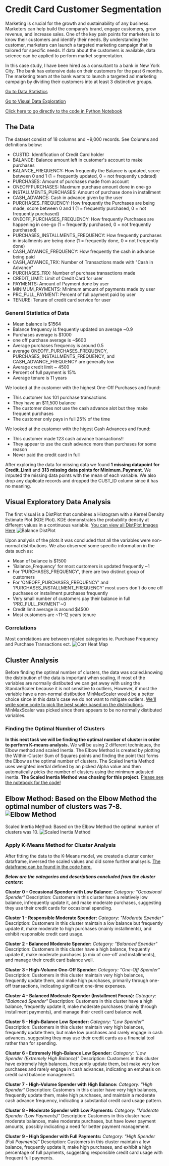 # Credit Card Customer Segmentation

Marketing is crucial for the growth and sustainability of any business.
Marketers can help build the company’s brand, engage customers, grow revenue, and increase sales.
One of the key pain points for marketers is to know their customers and identify their needs.
By understanding the customer, marketers can launch a targeted marketing campaign that is tailored for specific needs.
If data about the customers is available, data science can be applied to perform market segmentation. 

In this case study, I have been hired as a consultant to a bank in New York City. 
The bank has extensive data on their customers for the past 6 months. 
The marketing team at the bank wants to launch a targeted ad marketing campaign by dividing their customers into at least 3 distinctive groups.

[Go to Data Statistics](#general-statistics-of-data)

[Go to Visual Data Exploration](#visual-exploratory-data-analysis)

[Click here to go directly to the code in Python Notebook](https://github.com/data-z/PortfolioProjects/blob/212ec2b7c92ae05b8dc445b558f30b0cff671d79/Sales%20%26%20Marketing%20Analytics/Marketing%20Department/Marketing_Department.ipynb)

## The Data

The dataset consist of 18 columns and ~9,000 records. 
See Columns and definitions below:

- CUSTID: Identification of Credit Card holder
- BALANCE: Balance amount left in customer's account to make purchases
- BALANCE_FREQUENCY: How frequently the Balance is updated, score between 0 and 1 (1 = frequently updated, 0 = not frequently updated)
- PURCHASES: Amount of purchases made from account
- ONEOFFPURCHASES: Maximum purchase amount done in one-go
- INSTALLMENTS_PURCHASES: Amount of purchase done in installment
- CASH_ADVANCE: Cash in advance given by the user
- PURCHASES_FREQUENCY: How frequently the Purchases are being made, score between 0 and 1 (1 = frequently purchased, 0 = not frequently purchased)
- ONEOFF_PURCHASES_FREQUENCY: How frequently Purchases are happening in one-go (1 = frequently purchased, 0 = not frequently purchased)
- PURCHASES_INSTALLMENTS_FREQUENCY: How frequently purchases in installments are being done (1 = frequently done, 0 = not frequently done)
- CASH_ADVANCE_FREQUENCY: How frequently the cash in advance being paid
- CASH_ADVANCE_TRX: Number of Transactions made with "Cash in Advance"
- PURCHASES_TRX: Number of purchase transactions made
- CREDIT_LIMIT: Limit of Credit Card for user
- PAYMENTS: Amount of Payment done by user
- MINIMUM_PAYMENTS: Minimum amount of payments made by user
- PRC_FULL_PAYMENT: Percent of full payment paid by user
- TENURE: Tenure of credit card service for user

### General Statistics of Data

- Mean balance is $1564
- Balance frequency is frequently updated on average ~0.9
- Purchases average is $1000
- one off purchase average is ~$600
- Average purchases frequency is around 0.5
- average ONEOFF_PURCHASES_FREQUENCY, PURCHASES_INSTALLMENTS_FREQUENCY, and CASH_ADVANCE_FREQUENCY are generally low
- Average credit limit ~ 4500
- Percent of full payment is 15%
- Average tenure is 11 years

We looked at the customer with the highest One-Off Purchases and found:
- This customer has 101 purchase transactions 
- They have an $11,500 balance
- The customer does not use the cash advance alot but they make frequent purchases
- The customer only pays in full 25% of the time

We looked at the customer with the higest Cash Advances and found:
- This customer made 123 cash advance transactions!!
- They appear to use the cash advance more than purchases for some reason
- Never paid the credit card in full

After exploring the data for missing data we found **1 missing datapoint for Credit_Limit** and **313 missing data points for Minimum_Payment**.
We imputed the missing data points with the mean of each variable. We also drop any duplicate records and dropped the CUST_ID column since it has no meaning.

## Visual Exploratory Data Analysis
The first visual is a DistPlot that combines a Histogram with a Kernel Density Estimate Plot (KDE Plot). 
KDE demonstrates the probability density at different values in a continuous variable.
[You can view all DistPlot Images Here](https://github.com/data-z/PortfolioProjects/tree/4f86588dd9230fd3d9d2ff3680325801ab922737/Sales%20%26%20Marketing%20Analytics/Marketing%20Department/images) 
![Balance DistPlot](images/BALANCE_KDE_histogram.png)

Upon analysis of the plots it was concluded that all the variables were non-normal distributions. 
We also observed some specific information in the data such as:
- Mean of balance is $1500
- 'Balance_Frequency' for most customers is updated frequently ~1
- For 'PURCHASES_FREQUENCY', there are two distinct group of customers
- For 'ONEOFF_PURCHASES_FREQUENCY' and 'PURCHASES_INSTALLMENT_FREQUENCY' most users don't do one off puchases or installment purchases frequently
- Very small number of customers pay their balance in full 'PRC_FULL_PAYMENT'~0
- Credit limit average is around $4500
- Most customers are ~11-12 years tenure

### Correlations
Most correlations are between related categories ie. Purchase Frequency and Purchase Transactions ect.
![Corr Heat Map](images/Correlations_Heat_Map.png)

## Cluster Analysis

Before finding the optimal number of clusters, the data was scaled.knowing the distribution of the data is important when scaling, 
if most of the variables are normally distibuted we can get away with using the StandarScaler because it is not sensitive to outliers,
However, if most the variable have a non-normal distibution MinMaxScaler would be a better choice since in this data's case we do not want to mitigate outliers. 
[We'll write some code to pick the best scaler based on the distributions](Marketing_Department.ipynb#task--4--find-the-optimal-number-of-clusters-using-elbow-method-and-scaled-inertia).
MinMaxScaler was picked since there appears to be no normally distibuted variables.

### Finding the Optimal Number of Clusters
**In this next task we will be finding the optimal number of cluster in order to perform K-means analysis.**
We will be using 2 different techniques, the Elbow method and scaled Inertia. The Elbow Method is created by plotting the Within-Cluster Sum of Squares points and finding the point that forms the Elbow as the optimal number of clusters. The Scaled Inertia Method uses weighted inertial defined by an picked Alpha value and then automatically picks the number of clusters using the minimum adjusted inertia. **The Scaled Inertia Method was chosing for this project.**
[Please see the notebook for the code!](https://github.com/data-z/PortfolioProjects/blob/212ec2b7c92ae05b8dc445b558f30b0cff671d79/Sales%20%26%20Marketing%20Analytics/Marketing%20Department/Marketing_Department.ipynb)

Elbow Method: Based on the Elbow Method the optimal number of clusters was 7-8.
![Elbow Method](images/Elbow_WCSS_Scores.png)
---
Scaled Inertia Method: Based on the Elbow Method the optimal number of clusters was 10.
![Scaled Inertia Method](images/Scaled_Inertia_WCSS_Scores.png)

### Apply K-Means Method for Cluster Analysis

After fitting the data to the K-Means model, we created a cluster center dataframe, inversed the scaled values and did some further analsysis. 
[The dataframe can be found in the code here.](Marketing_Department.ipynb#task-5-apply-k-means-method)

***Below are the categories and descriptions concluded from the cluster centers:***

**Cluster 0 - Occasional Spender with Low Balance:**
*Category: "Occasional Spender"*
Description: Customers in this cluster have a relatively low balance, infrequently update it, and make moderate purchases, suggesting they use their credit cards for occasional spending.

**Cluster 1 - Responsible Moderate Spender:**
*Category: "Moderate Spender"*
Description: Customers in this cluster maintain a low balance but frequently update it, make moderate to high purchases (mainly installments), and exhibit responsible credit card usage.

**Cluster 2 - Balanced Moderate Spender:**
*Category: "Balanced Spender"*
Description: Customers in this cluster have a high balance, frequently update it, make moderate purchases (a mix of one-off and installments), and manage their credit card balance well.

**Cluster 3 - High-Volume One-Off Spender:**
*Category: "One-Off Spender"*
Description: Customers in this cluster maintain very high balances, frequently update them, and make high purchases, primarily through one-off transactions, indicating significant one-time expenses.

**Cluster 4 - Balanced Moderate Spender (Installment Focus):**
*Category: "Balanced Spender"*
Description: Customers in this cluster have a high balance, frequently update it, make moderate purchases (mainly through installment payments), and manage their credit card balance well.

**Cluster 5 - High-Balance Low Spender:**
*Category: "Low Spender"*
Description: Customers in this cluster maintain very high balances, frequently update them, but make low purchases and rarely engage in cash advances, suggesting they may use their credit cards as a financial tool rather than for spending.

**Cluster 6 - Extremely High-Balance Low Spender:**
*Category: "Low Spender (Extremely High Balance)"*
Description: Customers in this cluster have extremely high balances, frequently update them, but make very low purchases and rarely engage in cash advances, indicating an emphasis on credit card balance management.

**Cluster 7 - High-Volume Spender with High Balance:**
*Category: "High Spender"*
Description: Customers in this cluster have very high balances, frequently update them, make high purchases, and maintain a moderate cash advance frequency, indicating a substantial credit card usage pattern.

**Cluster 8 - Moderate Spender with Low Payments:**
*Category: "Moderate Spender (Low Payments)"*
Description: Customers in this cluster have moderate balances, make moderate purchases, but have lower payment amounts, possibly indicating a need for better payment management.

**Cluster 9 - High Spender with Full Payments:**
*Category: "High Spender (Full Payments)"*
Description: Customers in this cluster maintain a low balance, frequently update it, make high purchases, and exhibit a high percentage of full payments, suggesting responsible credit card usage with frequent full payments.













